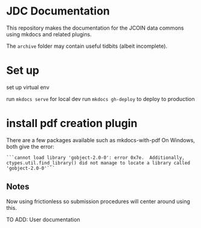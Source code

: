 # JDC Documentation

This repository makes the documentation for the 
JCOIN data commons using mkdocs and related plugins.

The `archive` folder may contain useful tidbits (albeit incomplete).  

# Set up

set up virtual env

run `mkdocs serve` for local dev
run `mkdocs gh-deploy` to deploy to production

# install pdf creation plugin
There are a few packages available such as mkdocs-with-pdf
On Windows, both give the error:
```
```cannot load library 'gobject-2.0-0': error 0x7e.  Additionally, ctypes.util.find_library() did not manage to locate a library called 'gobject-2.0-0'```

```

## Notes

Now using frictionless so submission procedures will center around using this.

TO ADD:
User documentation

